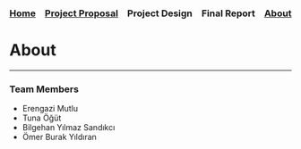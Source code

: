 ### [Home](https://bilgehansandikci.github.io/CS353_Group31/)&emsp;[Project Proposal](https://bilgehansandikci.github.io/CS353_Group31/project_proposal)&emsp;Project Design&emsp;Final Report&emsp;[About](https://bilgehansandikci.github.io/CS353_Group31/about)

# About

---

### Team Members

- Erengazi Mutlu
- Tuna Öğüt
- Bilgehan Yılmaz Sandıkcı
- Ömer Burak Yıldıran
